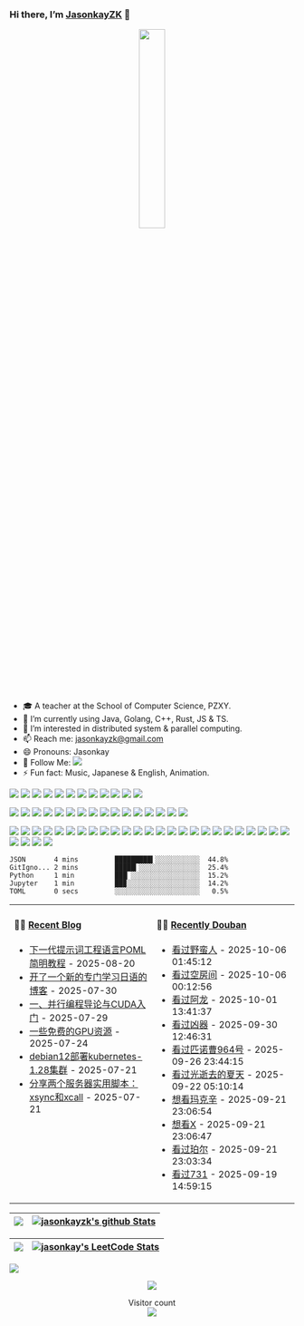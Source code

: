 ### Hi there, I’m [JasonkayZK](https://jasonkayzk.github.io/) 👋 


<p align="center">
  <img src="https://cdn.jsdelivr.net/gh/jasonkayzk/jasonkayzk@master/hello-world.gif" width="30%">
</p>


- 🎓 A teacher at the School of Computer Science, PZXY.
- 🌱 I’m currently using Java, Golang, C++, Rust, JS & TS.
- 👯 I’m interested in distributed system & parallel computing.
- 📫 Reach me: jasonkayzk@gmail.com
- 😄 Pronouns: Jasonkay
- 👏 Follow Me: [![](https://img.shields.io/github/followers/jasonkayzk?label=follow%20me&style=social)](https://github.com/jasonkayzk/)
- ⚡ Fun fact: Music, Japanese & English, Animation.

<!-- <p align="center">
<img width="500" src="https://metrics.lecoq.io/jasonkayzk?template=classic&repositories.forks=true&followup=1&followup.sections=repositories&config.timezone=Asia%2FShanghai&config.padding=0%2C%204%20%2B%2011%25/" alt="Github Metrics"/>
<br>
</p> -->


[![](https://img.shields.io/badge/Windows-10-2376bc?style=flat-square&logo=windows&logoColor=ffffff)](https://www.microsoft.com/windows/get-windows-10)
[![](https://img.shields.io/badge/Linux-Ubuntu-2376bc?style=flat-square&logo=ubuntu&logoColor=ffffff)](https://ubuntu.com/)
[![](https://img.shields.io/badge/Linux-Centos-2376bc?style=flat-square&logo=centos&logoColor=ffffff)](https://www.centos.org/)
[![](https://img.shields.io/badge/MacOS-Monterey-2376bc?style=flat-square&logo=apple&logoColor=ffffff)](https://www.apple.com/)
[![](https://img.shields.io/badge/IDE-Visual%20Studio%20Code-blue?style=flat-square&logo=visual-studio-code&logoColor=ffffff)](https://code.visualstudio.com/)
[![](https://img.shields.io/badge/Intellij-Idea-blue?style=flat-square&logo=intellijidea&logoColor=ffffff)](https://www.jetbrains.com/idea/)
[![](https://img.shields.io/badge/IDE-Goland-blue?style=flat-square&logo=jetbrains&logoColor=ffffff)](https://www.jetbrains.com/go/)
[![](https://img.shields.io/badge/IDE-PyCharm-blue?style=flat-square&logo=jetbrains&logoColor=ffffff)](https://www.jetbrains.com/pycharm/)
[![](https://img.shields.io/badge/IDE-Clion-blue?style=flat-square&logo=jetbrains&logoColor=ffffff)](https://www.jetbrains.com/clion/)
[![](https://img.shields.io/badge/IDE-WebStorm-blue?style=flat-square&logo=jetbrains&logoColor=ffffff)](https://www.jetbrains.com/webstorm/)
[![](https://img.shields.io/badge/Andriod-Studio-blue?style=flat-square&logo=android&logoColor=ffffff)](https://developer.android.com/studio/)
[![](https://img.shields.io/badge/Linux-Vim-blue?style=flat-square&logo=vim&logoColor=ffffff)](https://www.vim.org/)

[![](https://img.shields.io/badge/-Java-007396?style=flat-square&logo=java&logoColor=ffffff)](https://www.java.com/)
[![](https://img.shields.io/badge/-Golang-f05032?style=flat-square&logo=go&logoColor=ffffff)](https://golang.org/)
[![](https://img.shields.io/badge/-C++-269539?style=flat-square&logo=c%2B%2B&logoColor=ffffff)](https://www.cplusplus.com/)
[![](https://img.shields.io/badge/-Rust-003545?style=flat-square&logo=rust&logoColor=ffffff)](https://www.rust-lang.org/)
[![](https://img.shields.io/badge/-Python-3776AB?style=flat-square&logo=python&logoColor=ffffff)](https://www.python.org/)
[![](https://img.shields.io/badge/-Scala-2496ED?style=flat-square&logo=scala&logoColor=ffffff)](https://www.scala-lang.org/)
[![](https://img.shields.io/badge/-JavaScript-f7e018?style=flat-square&logo=javascript&logoColor=white)](https://www.ecma-international.org/)
[![](https://img.shields.io/badge/-HTML5-E34F26?style=flat-square&logo=html5&logoColor=white)](https://html.spec.whatwg.org/)
[![](https://img.shields.io/badge/-CSS3-1572B6?style=flat-square&logo=css3&logoColor=white)](https://www.w3.org/Style/CSS/)
[![](https://img.shields.io/badge/-Less-43853d?style=flat-square&logo=less&logoColor=white)](https://lesscss.org/)
[![](https://img.shields.io/badge/TypeScript-cb3837?style=flat-square&logo=TypeScript&logoColor=ffffff)](https://www.typescriptlang.org/)
[![](https://img.shields.io/badge/Kotlin-2496ED?style=flat-square&logo=kotlin&logoColor=ffffff)](https://kotlinlang.org/)
[![](https://img.shields.io/badge/Dart-003545?style=flat-square&logo=dart&logoColor=ffffff)](https://dart.dev/)
[![](https://img.shields.io/badge/Lua-cb3837?style=flat-square&logo=lua&logoColor=ffffff)](https://www.lua.org/)
[![](https://img.shields.io/badge/Shell-f05032?style=flat-square&logo=powershell&logoColor=ffffff)](https://www.shell.com/)
[![](https://img.shields.io/badge/C%23-43853d?style=flat-square&logo=CSharp&logoColor=ffffff)](https://docs.microsoft.com/en-us/dotnet/csharp/)


[![](https://img.shields.io/badge/-Spring-6DB33F?style=flat-square&logo=spring&logoColor=white)](https://spring.io/projects/spring-framework/)
[![](https://img.shields.io/badge/-Docker-2496ED?style=flat-square&logo=docker&logoColor=ffffff)](https://www.docker.com/)
[![](https://img.shields.io/badge/-MySQL-003545?style=flat-square&logo=mysql&logoColor=white)](https://www.mysql.com/)
[![](https://img.shields.io/badge/-PostgreSQL-005571?style=flat-square&logo=postgresql&logoColor=white)](https://www.postgresql.org/)
[![](https://img.shields.io/badge/-NPM-cb3837?style=flat-square&logo=npm&logoColor=white)](https://npmjs.com/)
[![](https://img.shields.io/badge/-Git-f05032?style=flat-square&logo=git&logoColor=white)](https://git-scm.com/)
[![](https://img.shields.io/badge/-Vue.js-4fc08d?style=flat-square&logo=vue.js&logoColor=ffffff)](https://vuejs.org/)
[![](https://img.shields.io/badge/React-cb3837?style=flat-square&logo=React&logoColor=ffffff)](https://reactjs.org/)
[![](https://img.shields.io/badge/-Electron-6DB33F?style=flat-square&logo=electron&logoColor=ffffff)](https://www.electronjs.org/)
[![](https://img.shields.io/badge/-Node.js-43853d?style=flat-square&logo=node.js&logoColor=ffffff)](https://nodejs.org/)
[![](https://img.shields.io/badge/-Nginx-269539?style=flat-square&logo=nginx&logoColor=ffffff)](https://nginx.org/)
[![](https://img.shields.io/badge/-Kubenetes-2496ED?style=flat-square&logo=kubernetes&logoColor=ffffff)](https://kubernetes.io/)
[![](https://img.shields.io/badge/-ElasticSearch-005571?style=flat-square&logo=elasticsearch&logoColor=white)](https://www.elastic.co/)
[![](https://img.shields.io/badge/-Redis-dc382d?style=flat-square&logo=redis&logoColor=white)](https://redis.io/)
[![](https://img.shields.io/badge/-Flutter-007396?style=flat-square&logo=flutter&logoColor=white)](https://flutter.dev/)
[![](https://img.shields.io/badge/-Gradle-f05032?style=flat-square&logo=gradle&logoColor=white)](https://gradle.org/)
[![](https://img.shields.io/badge/-RabbitMQ-269539?style=flat-square&logo=rabbitmq&logoColor=white)](https://www.rabbitmq.com/)
[![](https://img.shields.io/badge/-Yarn-2496ED?style=flat-square&logo=yarn&logoColor=white)](https://yarnpkg.com/)
[![](https://img.shields.io/badge/-Webpack-3776AB?style=flat-square&logo=webpack&logoColor=white)](https://webpack.js.org/)
[![](https://img.shields.io/badge/-MongoDB-6DB33F?style=flat-square&logo=mongodb&logoColor=white)](https://www.mongodb.com/)
[![](https://img.shields.io/badge/-Bootstrap-cb3837?style=flat-square&logo=bootstrap&logoColor=white)](https://getbootstrap.com/)
[![](https://img.shields.io/badge/-jQuery-003545?style=flat-square&logo=jquery&logoColor=white)](https://jquery.com/)
[![](https://img.shields.io/badge/-Tensorflow-fcc624?style=flat-square&logo=tensorflow&logoColor=white)](https://www.tensorflow.org/)
[![](https://img.shields.io/badge/-Keras-f05032?style=flat-square&logo=keras&logoColor=white)](https://keras.io/)
[![](https://img.shields.io/badge/-PyTorch-269539?style=flat-square&logo=pytorch&logoColor=white)](https://pytorch.org/)
[![](https://img.shields.io/badge/-Markdown-003545?style=flat-square&logo=markdown&logoColor=white)](https://daringfireball.net/projects/markdown/)
[![](https://img.shields.io/badge/-Istio-2496ED?style=flat-square&logo=istio&logoColor=white)](https://https://istio.io/)
[![](https://img.shields.io/badge/-Grafana-f05032?style=flat-square&logo=grafana&logoColor=white)](https://grafana.com/)
[![](https://img.shields.io/badge/-Prometheus-003545?style=flat-square&logo=prometheus&logoColor=white)](https://prometheus.io/)


<table width="800px">
<tr>
<td valign="top" width="50%">

#### 🤹‍♀️ <a href="https://jasonkayzk.github.io/" target="_blank">Recent Blog</a>

<!-- blog starts -->
* <a href='https://jasonkayzk.github.io/2025/08/20/%E4%B8%8B%E4%B8%80%E4%BB%A3%E6%8F%90%E7%A4%BA%E8%AF%8D%E5%B7%A5%E7%A8%8B%E8%AF%AD%E8%A8%80POML%E7%AE%80%E6%98%8E%E6%95%99%E7%A8%8B/' target='_blank'>下一代提示词工程语言POML简明教程</a> - 2025-08-20
* <a href='https://jasonkayzk.github.io/2025/07/30/%E5%BC%80%E4%BA%86%E4%B8%80%E4%B8%AA%E6%96%B0%E7%9A%84%E4%B8%93%E9%97%A8%E5%AD%A6%E4%B9%A0%E6%97%A5%E8%AF%AD%E7%9A%84%E5%8D%9A%E5%AE%A2/' target='_blank'>开了一个新的专门学习日语的博客</a> - 2025-07-30
* <a href='https://jasonkayzk.github.io/2025/07/29/%E4%B8%80%E3%80%81%E5%B9%B6%E8%A1%8C%E7%BC%96%E7%A8%8B%E5%AF%BC%E8%AE%BA%E4%B8%8ECUDA%E5%85%A5%E9%97%A8/' target='_blank'>一、并行编程导论与CUDA入门</a> - 2025-07-29
* <a href='https://jasonkayzk.github.io/2025/07/24/%E4%B8%80%E4%BA%9B%E5%85%8D%E8%B4%B9%E7%9A%84GPU%E8%B5%84%E6%BA%90/' target='_blank'>一些免费的GPU资源</a> - 2025-07-24
* <a href='https://jasonkayzk.github.io/2025/07/21/debian12%E9%83%A8%E7%BD%B2kubernetes-1-28%E9%9B%86%E7%BE%A4/' target='_blank'>debian12部署kubernetes-1.28集群</a> - 2025-07-21
* <a href='https://jasonkayzk.github.io/2025/07/21/%E5%88%86%E4%BA%AB%E4%B8%A4%E4%B8%AA%E6%9C%8D%E5%8A%A1%E5%99%A8%E5%AE%9E%E7%94%A8%E8%84%9A%E6%9C%AC%EF%BC%9Axsync%E5%92%8Cxcall/' target='_blank'>分享两个服务器实用脚本：xsync和xcall</a> - 2025-07-21
<!-- blog ends -->

</td>

<td valign="top" width="50%">

#### 🏊‍♂️ <a href="https://www.douban.com/people/219317116/" target="_blank">Recently Douban</a>

<!-- douban starts -->
* <a href='https://movie.douban.com/subject/35730910/' target='_blank'>看过野蛮人</a> - 2025-10-06 01:45:12
* <a href='https://movie.douban.com/subject/1308833/' target='_blank'>看过空房间</a> - 2025-10-06 00:12:56
* <a href='https://movie.douban.com/subject/30371816/' target='_blank'>看过阿龙</a> - 2025-10-01 13:41:37
* <a href='https://movie.douban.com/subject/36221247/' target='_blank'>看过凶器</a> - 2025-09-30 12:46:31
* <a href='https://movie.douban.com/subject/1468031/' target='_blank'>看过匹诺曹964号</a> - 2025-09-26 23:44:15
* <a href='https://movie.douban.com/subject/36902197/' target='_blank'>看过光逝去的夏天</a> - 2025-09-22 05:10:14
* <a href='https://movie.douban.com/subject/35891632/' target='_blank'>想看玛克辛</a> - 2025-09-21 23:06:54
* <a href='https://movie.douban.com/subject/35240920/' target='_blank'>想看X</a> - 2025-09-21 23:06:47
* <a href='https://movie.douban.com/subject/35801819/' target='_blank'>看过珀尔</a> - 2025-09-21 23:03:34
* <a href='https://movie.douban.com/subject/27605659/' target='_blank'>看过731</a> - 2025-09-19 14:59:15
<!-- douban ends -->

</td>
</tr>


<!-- code_time starts -->

```text
JSON       4 mins         █████████▍░░░░░░░░░░░  44.8%
GitIgno... 2 mins         █████▎░░░░░░░░░░░░░░░  25.4%
Python     1 min          ███▏░░░░░░░░░░░░░░░░░  15.2%
Jupyter    1 min          ██▉░░░░░░░░░░░░░░░░░░  14.2%
TOML       0 secs         ░░░░░░░░░░░░░░░░░░░░░   0.5%
```

<!-- code_time ends -->

</table>


|![](https://github-readme-stats.vercel.app/api?username=jasonkayzk&&show_icons=true&title_color=ffffff&icon_color=bb2acf&text_color=daf7dc&bg_color=151515)|[![jasonkayzk's github Stats](https://stats.justsong.cn/api/github?username=JasonkayZK&theme=dark)](https://github.com/JasonkayZK/jasonkayzk/)|
|-|-|


|![](https://github-readme-stats.vercel.app/api/top-langs/?username=jasonkayzk&layout=compact&theme=tokyonight&langs_count=10)|[![jasonkay's LeetCode Stats](https://stats.justsong.cn/api/leetcode?username=jasonkay&cn_username=jasonkay&theme=dark)](https://leetcode-cn.com/u/jasonkay/)|
|-|-|


![](https://activity-graph.herokuapp.com/graph?username=jasonkayzk&theme=redical)


<p align="center">
<a href="https://jasonkayzk.github.io/chat/"><img src="https://chat-room-6jyt.onrender.com/room/@JasonkayZK/svg?width=750&height=340&limit=20&theme=light&title=JasonayZK@github:%20~&fontSize=13"></a>
</p>


<p align="center"> 
  Visitor count<br>
  <img src="https://profile-counter.glitch.me/jasonkayzk/count.svg" />
</p>
